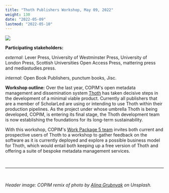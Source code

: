 ```yaml
---
title: "Thoth Publishers Workshop, May 09, 2022"
weight: 130
date: "2022-05-09"
lastmod: "2022-05-10"
---
```


![](/images/alina-grubnyak-ZiQkhI7417A-unsplash-remixed.jpg)


**Participating stakeholders:**

_external_: Lever Press, University of Westminster Press, University of London Press, Scottish Universities Open Access Press, mattering press and mediastudies.press.   

_internal_: Open Book Publishers, punctum books, Jisc.

**Workshop outline:** Over the last year, COPIM's open metadata management and dissemination system [Thoth](https://thoth.pub) has taken decisive steps in the development of a minimal viable product. Currently all publishers that are a member of ScholarLed are using or intending to use Thoth within their production pipelines. As the project under whose umbrella Thoth is being developed, COPIM, is entering its final stage, the Thoth development team is now establishing the foundations for its long-term sustainability.

With this workshop, COPIM's [Work Package 5 team](https://copim.pubpub.org/work-package-5) invites both current and prospective users of Thoth to a workshop to gather feedback on the software as it is currently deployed and explore a possible business model for Thoth, which would entail both keeping up a free version of Thoth and offering a suite of bespoke metadata management services.





  &nbsp;


---


  &nbsp;


*Header image: COPIM remix of photo by [Alina Grubnyak](https://unsplash.com/photos/ZiQkhI7417A) on Unsplash.*
